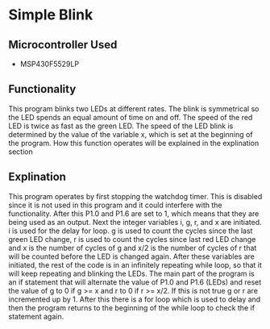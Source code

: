 # Simple Blink
## Microcontroller Used
* MSP430F5529LP

## Functionality

This program blinks two LEDs at different rates. The blink is symmetrical so the LED spends an equal amount of time on and off. The speed of the red LED is twice as fast as the green LED. The speed of the LED blink is determined by the value of the variable x, which is set at the beginning of the program. How this function operates will be explained in the explination section

## Explination

This program operates by first stopping the watchdog timer. This is disabled since it is not used in this program and it could interfere with the functionality. After this P1.0 and P1.6 are set to 1, which means that they are being used as an output. Next the integer variables i, g, r, and x are initiated. i is used for the delay for loop. g is used to count the cycles since the last green LED change, r is used to count the cycles since last red LED change and x is the number of cycles of g and x/2 is the number of cycles of r that will be counted before the LED is changed again. After these variables are initiated, the rest of the code is in an infinitely repeating while loop, so that it will keep repeating and blinking the LEDs. The main part of the program is an if statement that will alternate the value of P1.0 and P1.6 (LEDs) and reset the value of g to 0 if g >= x and r to 0 if r >= x/2. If this is not true g or r are incremented up by 1. After this there is a for loop which is used to delay and then the program returns to the beginning of the while loop to check the if statement again.
